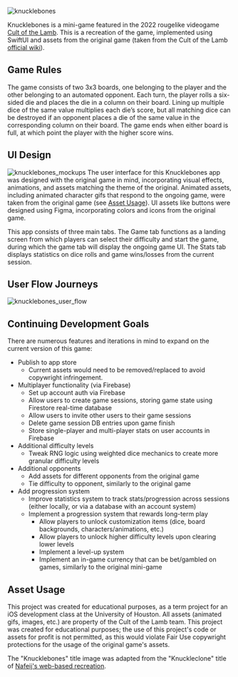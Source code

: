 ![knucklebones](https://github.com/SharmaMitchell/Knucklebones/assets/90817905/44ff9e57-a321-4ff3-9475-9d8b0ec6af8f)

Knucklebones is a mini-game featured in the 2022 rougelike videogame [Cult of the Lamb](https://en.wikipedia.org/wiki/Cult_of_the_Lamb). This is a recreation of the game, implemented using SwiftUI and assets from the original game (taken from the Cult of the Lamb [official wiki](https://cult-of-the-lamb.fandom.com/wiki/Cult_of_the_Lamb_Wiki)).

## Game Rules
The game consists of two 3x3 boards, one belonging to the player and the other belonging to an automated opponent. Each turn, the player rolls a six-sided die and places the die in a column on their board. Lining up multiple dice of the same value multiplies each die’s score, but all matching dice can be destroyed if an opponent places a die of the same value in the corresponding column on their board. The game ends when either board is full, at which point the player with the higher score wins.

## UI Design
![knucklebones_mockups](https://github.com/SharmaMitchell/Knucklebones/assets/90817905/1bce8b65-0b8d-4274-b754-0904ecb1ec15)
The user interface for this Knucklebones app was designed with the original game in mind, incorporating visual effects, animations, and assets matching the theme of the original. Animated assets, including animated character gifs that respond to the ongoing game, were taken from the original game (see [Asset Usage](/#asset-usage)). UI assets like buttons were designed using Figma, incorporating colors and icons from the original game.

This app consists of three main tabs. The Game tab functions as a landing screen from which players can select their difficulty and start the game, during which the game tab will display the ongoing game UI. The Stats tab displays statistics on dice rolls and game wins/losses from the current session.

## User Flow Journeys
![knucklebones_user_flow](https://github.com/SharmaMitchell/Knucklebones/assets/90817905/6cac307a-854d-4e60-8bf4-08ed508a8b4c)

<!-- ## Implementation -->

## Continuing Development Goals
There are numerous features and iterations in mind to expand on the current version of this game:
- Publish to app store
  - Current assets would need to be removed/replaced to avoid copywright infringement.
- Multiplayer functionality (via Firebase)
  - Set up account auth via Firebase
  - Allow users to create game sessions, storing game state using Firestore real-time database
  - Allow users to invite other users to their game sessions
  - Delete game session DB entries upon game finish
  - Store single-player and multi-player stats on user accounts in Firebase
- Additional difficulty levels
  - Tweak RNG logic using weighted dice mechanics to create more granular difficulty levels
- Additional opponents
  - Add assets for different opponents from the original game
  - Tie difficulty to opponent, similarly to the original game
- Add progression system
  - Improve statistics system to track stats/progression across sessions (either locally, or via a database with an account system)
  - Implement a progression system that rewards long-term play
    - Allow players to unlock customization items (dice, board backgrounds, characters/animations, etc.)
    - Allow players to unlock higher difficulty levels upon clearing lower levels
    - Implement a level-up system
    - Implement an in-game currency that can be bet/gambled on games, similarly to the original mini-game

## Asset Usage
This project was created for educational purposes, as a term project for an iOS development class at the University of Houston. All assets (animated gifs, images, etc.) are property of the Cult of the Lamb team. This project was created for educational purposes; the use of this project's code or assets for profit is not permitted, as this would violate Fair Use copywright protections for the usage of the original game's assets.

The "Knucklebones" title image was adapted from the "Knuckleclone" title of [Nafeij's web-based recreation](https://github.com/Nafeij/kbclone).
